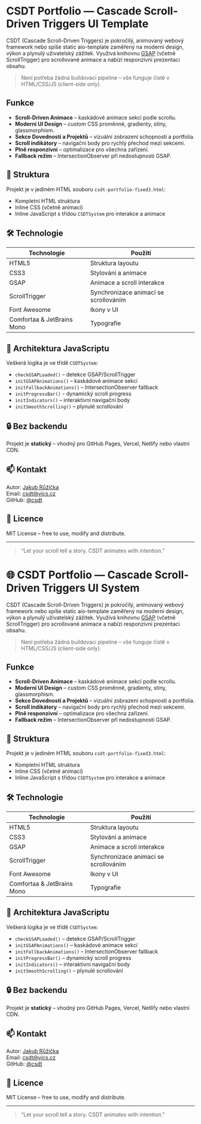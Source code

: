 # CSDT Portfolio — Cascade Scroll-Driven Triggers UI Template

CSDT (Cascade Scroll-Driven Triggers) je pokročilý, animovaný webový framework nebo spíše static aio-template zaměřený na moderní design, výkon a plynulý uživatelský zážitek. Využívá knihovnu [GSAP](https://greensock.com/gsap/) (včetně ScrollTrigger) pro scrollované animace a nabízí responzivní prezentaci obsahu.

> Není potřeba žádná buildovací pipeline – vše funguje čistě v HTML/CSS/JS (client-side only).


##  Funkce

- **Scroll-Driven Animace** – kaskádové animace sekcí podle scrollu.
- **Moderní UI Design** – custom CSS proměnné, gradienty, stíny, glassmorphism.
- **Sekce Dovedností a Projektů** – vizuální zobrazení schopností a portfolia.
- **Scroll indikátory** – navigační body pro rychlý přechod mezi sekcemi.
- **Plně responzivní** – optimalizace pro všechna zařízení.
- **Fallback režim** – IntersectionObserver při nedostupnosti GSAP.

## 📂 Struktura

Projekt je v jediném HTML souboru `csdt-portfolio-fixed3.html`:

- Kompletní HTML struktura
- Inline CSS (včetně animací)
- Inline JavaScript s třídou `CSDTSystem` pro interakce a animace

## 🛠️ Technologie

| Technologie                | Použití                               |
| -------------------------- | ------------------------------------- |
| HTML5                      | Struktura layoutu                     |
| CSS3                       | Stylování a animace                   |
| GSAP                       | Animace a scroll interakce            |
| ScrollTrigger              | Synchronizace animací se scrollováním |
| Font Awesome               | Ikony v UI                            |
| Comfortaa & JetBrains Mono | Typografie                            |

## 🧠 Architektura JavaScriptu

Veškerá logika je ve třídě `CSDTSystem`:

- `checkGSAPLoaded()` – detekce GSAP/ScrollTrigger
- `initGSAPAnimations()` – kaskádové animace sekcí
- `initFallbackAnimations()` – IntersectionObserver fallback
- `initProgressBar()` – dynamický scroll progress
- `initIndicators()` – interaktivní navigační body
- `initSmoothScrolling()` – plynulé scrollování

## 🔒 Bez backendu

Projekt je **statický** – vhodný pro GitHub Pages, Vercel, Netlify nebo vlastní CDN.

## 📫 Kontakt

Autor: [Jakub Růžička](https://ruzickajakub.cz)  
Email: [csdt@vics.cz](mailto:csdt@vics.cz)  
GitHub: [@csdt](https://github.com/ruzickaio/csdt)

## 📄 Licence

MIT License – free to use, modify and distribute.

---

> “Let your scroll tell a story. CSDT animates with intention.”
# 🌐 CSDT Portfolio — Cascade Scroll-Driven Triggers UI System

CSDT (Cascade Scroll-Driven Triggers) je pokročilý, animovaný webový framework nebo spíše static aio-template zaměřený na moderní design, výkon a plynulý uživatelský zážitek. Využívá knihovnu [GSAP](https://greensock.com/gsap/) (včetně ScrollTrigger) pro scrollované animace a nabízí responzivní prezentaci obsahu.

> Není potřeba žádná buildovací pipeline – vše funguje čistě v HTML/CSS/JS (client-side only).


##  Funkce

- **Scroll-Driven Animace** – kaskádové animace sekcí podle scrollu.
- **Moderní UI Design** – custom CSS proměnné, gradienty, stíny, glassmorphism.
- **Sekce Dovedností a Projektů** – vizuální zobrazení schopností a portfolia.
- **Scroll indikátory** – navigační body pro rychlý přechod mezi sekcemi.
- **Plně responzivní** – optimalizace pro všechna zařízení.
- **Fallback režim** – IntersectionObserver při nedostupnosti GSAP.

## 📂 Struktura

Projekt je v jediném HTML souboru `csdt-portfolio-fixed3.html`:

- Kompletní HTML struktura
- Inline CSS (včetně animací)
- Inline JavaScript s třídou `CSDTSystem` pro interakce a animace

## 🛠️ Technologie

| Technologie                | Použití                               |
| -------------------------- | ------------------------------------- |
| HTML5                      | Struktura layoutu                     |
| CSS3                       | Stylování a animace                   |
| GSAP                       | Animace a scroll interakce            |
| ScrollTrigger              | Synchronizace animací se scrollováním |
| Font Awesome               | Ikony v UI                            |
| Comfortaa & JetBrains Mono | Typografie                            |

## 🧠 Architektura JavaScriptu

Veškerá logika je ve třídě `CSDTSystem`:

- `checkGSAPLoaded()` – detekce GSAP/ScrollTrigger
- `initGSAPAnimations()` – kaskádové animace sekcí
- `initFallbackAnimations()` – IntersectionObserver fallback
- `initProgressBar()` – dynamický scroll progress
- `initIndicators()` – interaktivní navigační body
- `initSmoothScrolling()` – plynulé scrollování

## 🔒 Bez backendu

Projekt je **statický** – vhodný pro GitHub Pages, Vercel, Netlify nebo vlastní CDN.

## 📫 Kontakt

Autor: [Jakub Růžička](https://ruzickajakub.cz)  
Email: [csdt@vics.cz](mailto:csdt@vics.cz)  
GitHub: [@csdt](https://github.com/csdt)

## 📄 Licence

MIT License – free to use, modify and distribute.

---

> “Let your scroll tell a story. CSDT animates with intention.”
